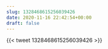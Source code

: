 ```yaml
---
slug: 1328468615256039426
date: 2020-11-16 22:42:54+00:00
draft: false
---
```


{{< tweet 1328468615256039426 >}}
